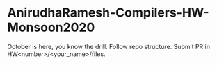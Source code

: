 # AnirudhaRamesh-Compilers-HW-Monsoon2020
October is here, you know the drill. Follow repo structure. Submit PR in HW&lt;number>/&lt;your_name>/files.
